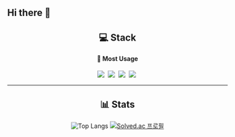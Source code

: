 ## Hi there 👋

<!--내용 부분-->
<h2 align="center">💻 Stack</h2>
<div align="center">
  <h4 align="center">📌 Most Usage</h4>
  <img src="https://img.shields.io/badge/c++-%2300599C.svg?style=for-the-badge&logo=c%2B%2B&logoColor=white" />&nbsp
  <img src="https://img.shields.io/badge/c%23-%23239120.svg?style=for-the-badge&logo=csharp&logoColor=white" />&nbsp
  <img src="https://img.shields.io/badge/unity-%23000000.svg?style=for-the-badge&logo=unity&logoColor=white" />&nbsp
  <img src="https://img.shields.io/badge/unrealengine-%23313131.svg?style=for-the-badge&logo=unrealengine&logoColor=white" />&nbsp
</div>
<hr>
<h2 align="center">📊 Stats </h2>
<div align=center> 
  
![Top Langs](https://github-readme-stats.vercel.app/api/top-langs/?username=juaxxxx&layout=compact)
[![Solved.ac 프로필](http://mazassumnida.wtf/api/generate_badge?boj=vnxhzl41)](https://solved.ac/vnxhzl41)

</div>
